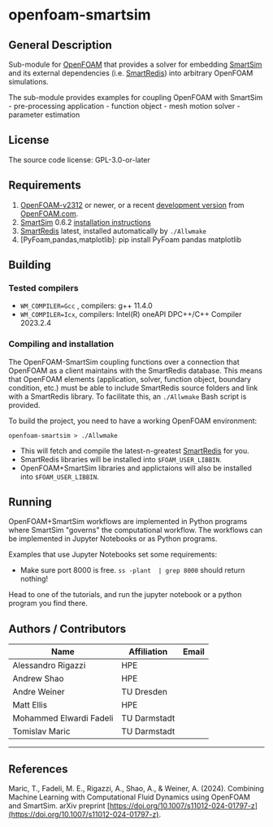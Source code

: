 # openfoam-smartsim 

## General Description

Sub-module for [OpenFOAM][OpenFOAM] that provides a solver for embedding [SmartSim][SmartSim]
and its external dependencies (i.e. [SmartRedis][SmartRedis]) into arbitrary OpenFOAM simulations.

The sub-module provides examples for coupling OpenFOAM with SmartSim 
    - pre-processing application 
    - function object
    - mesh motion solver
    - parameter estimation 

## License

The source code license: GPL-3.0-or-later

## Requirements

1. [OpenFOAM-v2312] or newer, or a recent [development version][OpenFOAM-git]
   from [OpenFOAM.com][OpenFOAM]. 
2. [SmartSim] 0.6.2 [installation instructions](https://www.craylabs.org/docs/installation_instructions/basic.html)
3. [SmartRedis] latest, installed automatically by `./Allwmake`
4. [PyFoam,pandas,matplotlib]: pip install PyFoam pandas matplotlib

## Building

### Tested compilers 

* `WM_COMPILER=Gcc` , compilers: g++ 11.4.0
* `WM_COMPILER=Icx`, compilers: Intel(R) oneAPI DPC++/C++ Compiler 2023.2.4

### Compiling and installation 

The OpenFOAM-SmartSim coupling functions over a connection that OpenFOAM as a client maintains with the SmartRedis database. This means that OpenFOAM elements (application, solver, function object, boundary condition, etc.) must be able to include SmartRedis source folders and link with a SmartRedis library. To facilitate this, an `./Allwmake` Bash script is provided. 

To build the project, you need to have a working OpenFOAM environment: 

```
openfoam-smartsim > ./Allwmake
```

- This will fetch and compile the latest-n-greatest [SmartRedis](https://github.com/CrayLabs/SmartRedis) for you.
- SmartRedis libraries will be installed into `$FOAM_USER_LIBBIN`.
- OpenFOAM+SmartSim libraries and applictaions will also be installed into `$FOAM_USER_LIBBIN`.

## Running 

OpenFOAM+SmartSim workflows are implemented in Python programs where SmartSim "governs" the computational workflow. The workflows can be implemented in Jupyter Notebooks or as Python programs. 

Examples that use Jupyter Notebooks set some requirements: 

- Make sure port 8000 is free. `ss -plant  | grep 8000` should return nothing!

Head to one of the tutorials, and run the jupyter notebook or a python program you find there.

## Authors / Contributors

| Name | Affiliation | Email
|------|-------|-----------|
| Alessandro Rigazzi | HPE | |
| Andrew Shao | HPE | |
| Andre Weiner | TU Dresden | |
| Matt  Ellis | HPE | |
| Mohammed Elwardi Fadeli | TU Darmstadt | |
| Tomislav Maric | TU Darmstadt | |

----

[OpenFOAM]: https://www.openfoam.com
[OpenFOAM-v2312]: https://www.openfoam.com/releases/openfoam-v2312/
[OpenFOAM-git]: https://develop.openfoam.com/Development/openfoam

[SmartSim]: https://github.com/CrayLabs/SmartSim 
[SmartSim-Installation]: https://www.craylabs.org/docs/installation_instructions/basic.html
[SmartRedis]: https://www.craylabs.org/docs/installation_instructions/basic.html

## References

Maric, T., Fadeli, M. E., Rigazzi, A., Shao, A., & Weiner, A. (2024). Combining Machine Learning with Computational Fluid Dynamics using OpenFOAM and SmartSim. arXiv preprint [https://doi.org/10.1007/s11012-024-01797-z](https://doi.org/10.1007/s11012-024-01797-z).
